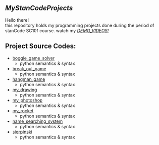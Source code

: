 ## *MyStanCodeProjects* 
Hello there!\
this repository holds my programming projects done during the period of stanCode SC101 course.
watch my *[DEMO_VIDEOS!](https://drive.google.com/drive/folders/1Gi3bn9qPW_gR0ISyGzVPLd5Bztdvd7rF?fbclid=IwAR36BW3v_bHn-Idsh-0_ROSWLwrXOzoervZId25OOzH2LX4b6FCGDfULdDg)*

## Project Source Codes:
* [boggle_game_solver]()
  * python semantics & syntax
* [break_out_game]()
  * python semantics & syntax
* [hangman_game]()
  * python semantics & syntax
* [my_drawing]()
  * python semantics & syntax
* [my_photoshop]()
  * python semantics & syntax
* [my_rocket]()
  * python semantics & syntax
* [name_searching_system]()
  * python semantics & syntax
* [sierpinski]()
  * python semantics & syntax
